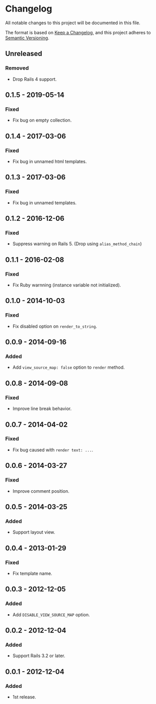 # Changelog

All notable changes to this project will be documented in this file.

The format is based on [Keep a Changelog](https://keepachangelog.com/en/1.0.0/),
and this project adheres to [Semantic Versioning](https://semver.org/spec/v2.0.0.html).

## Unreleased

### Removed

- Drop Rails 4 support.

## 0.1.5 - 2019-05-14

### Fixed

- Fix bug on empty collection.

## 0.1.4 - 2017-03-06

### Fixed

- Fix bug in unnamed html templates.

## 0.1.3 - 2017-03-06

### Fixed

- Fix bug in unnamed templates.

## 0.1.2 - 2016-12-06

### Fixed

- Suppress warning on Rails 5. (Drop using `alias_method_chain`)

## 0.1.1 - 2016-02-08

### Fixed

- Fix Ruby warnning (instance variable not initialized).

## 0.1.0 - 2014-10-03

### Fixed

- Fix disabled option on `render_to_string`.

## 0.0.9 - 2014-09-16

### Added

- Add `view_source_map: false` option to `render` method.

## 0.0.8 - 2014-09-08

### Fixed

- Improve line break behavior.

## 0.0.7 - 2014-04-02

### Fixed

- Fix bug caused with `render text: ...`.

## 0.0.6 - 2014-03-27

### Fixed

- Improve comment position.

## 0.0.5 - 2014-03-25

### Added

- Support layout view.

## 0.0.4 - 2013-01-29

### Fixed

- Fix template name.

## 0.0.3 - 2012-12-05

### Added

- Add `DISABLE_VIEW_SOURCE_MAP` option.

## 0.0.2 - 2012-12-04

### Added

- Support Rails 3.2 or later.

## 0.0.1 - 2012-12-04

### Added

- 1st release.
